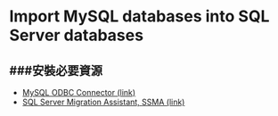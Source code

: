 # Import MySQL databases into SQL Server databases

<script type="text/javascript" src="gitbook/app.js"></script>
<script type="text/javascript" src="js/general.js"></script>

###安裝必要資源
---

* [MySQL ODBC Connector (link)](https://dev.mysql.com/downloads/connector/odbc/)
* [SQL Server Migration Assistant, SSMA (link)](https://blogs.msdn.microsoft.com/ssma/)
